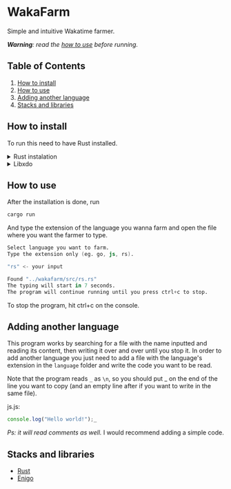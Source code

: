 # WakaFarm
Simple and intuitive Wakatime farmer.

_**Warning**: read the [how to use](#start) before running._

## Table of Contents

1. [How to install](#install)
2. [How to use](#start)
2. [Adding another language](#language)
3. [Stacks and libraries](#stacks)

## <a name="install">How to install</a>
    
To run this need to have Rust installed.

<details>
<summary> Rust instalation </summary>

```sh
curl --proto '=https' --tlsv1.2 -sSf https://sh.rustup.rs | sh
```
After the instalation is done run

```sh
rustc -V
# rustc 1.xx.x
cargo -V
# cargo 1.xx.x
```
</details>

<details>
<summary> Libxdo </summary>

You may run into the error "cannot find -lxdo" (missing xdo library) when running the program if you just installed Rust.
To fix this you need to install libxdo-dev.

```sh
# mint:
sudo apt install libxdo-dev

# ubuntu/debian:
sudo apt-get update
sudo apt-get install libxdo-dev

# arch
sudo pacman -S xdotool
```
</details>

## <a name="start">How to use</a>

After the installation is done, run

```sh
cargo run
```
And type the extension of the language you wanna farm and open the file where you want the farmer to type.

```s
Select language you want to farm.
Type the extension only (eg. go, js, rs).

"rs" <- your input

Found "../wakafarm/src/rs.rs"
The typing will start in 7 seconds.
The program will continue running until you press ctrl+c to stop.
```
To stop the program, hit ctrl+c on the console.

## <a name="language">Adding another language</a>

This program works by searching for a file with the name inputted and reading its content, then writing it over and over until you stop it.
In order to add another language you just need to add a file with the language's extension in the ```language``` folder and write the code you want to be read.

Note that the program reads ```_``` as ```\n```, so you should put _ on the end of the line you want to copy (and an empty line after if you want to write in the same file).

js.js:
```js
console.log("Hello world!");_
```
*Ps: it will read comments as well.* I would recommend adding a simple code.

## <a name="stacks">Stacks and libraries</a>

- [Rust](https://www.rust-lang.org/learn)
- [Enigo](https://docs.rs/enigo/latest/enigo/)

